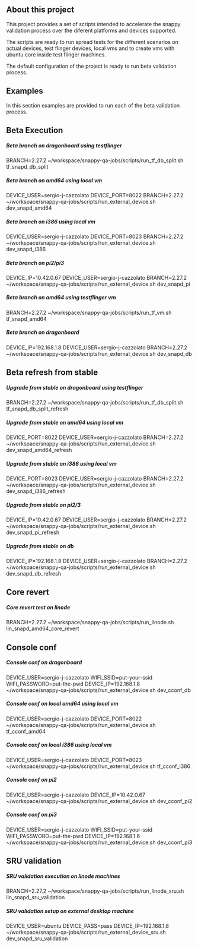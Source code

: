 ## About this project

This project provides a set of scripts intended to accelerate the snappy validation process over the diferent platforms and devices supported. 

The scripts are ready to run spread tests for the different scenarios on actual devices, test flinger devices, local vms and to create vms with 
ubuntu core inside test flinger machines.

The default configuration of the project is ready to run beta validation process.


## Examples

In this section examples are provided to run each of the beta validation process.


## Beta Execution

##### Beta branch on dragonboard using testflinger
BRANCH=2.27.2 ~/workspace/snappy-qa-jobs/scripts/run_tf_db_split.sh tf_snapd_db_split

##### Beta branch on amd64 using local vm
DEVICE_USER=sergio-j-cazzolato DEVICE_PORT=8022 BRANCH=2.27.2 ~/workspace/snappy-qa-jobs/scripts/run_external_device.sh dev_snapd_amd64

##### Beta branch on i386 using local vm
DEVICE_USER=sergio-j-cazzolato DEVICE_PORT=8023 BRANCH=2.27.2 ~/workspace/snappy-qa-jobs/scripts/run_external_device.sh dev_snapd_i386

##### Beta branch on pi2/pi3
DEVICE_IP=10.42.0.67 DEVICE_USER=sergio-j-cazzolato BRANCH=2.27.2 ~/workspace/snappy-qa-jobs/scripts/run_external_device.sh dev_snapd_pi

##### Beta branch on amd64 using testflinger vm
BRANCH=2.27.2 ~/workspace/snappy-qa-jobs/scripts/run_tf_vm.sh tf_snapd_amd64

##### Beta branch on dragonboard
DEVICE_IP=192.168.1.8 DEVICE_USER=sergio-j-cazzolato BRANCH=2.27.2 ~/workspace/snappy-qa-jobs/scripts/run_external_device.sh dev_snapd_db


## Beta refresh from stable

##### Upgrade from stable on dragonboard using testflinger
BRANCH=2.27.2 ~/workspace/snappy-qa-jobs/scripts/run_tf_db_split.sh tf_snapd_db_split_refresh

##### Upgrade from stable on amd64 using local vm
DEVICE_PORT=8022 DEVICE_USER=sergio-j-cazzolato BRANCH=2.27.2 ~/workspace/snappy-qa-jobs/scripts/run_external_device.sh dev_snapd_amd64_refresh

##### Upgrade from stable on i386 using local vm
DEVICE_PORT=8023 DEVICE_USER=sergio-j-cazzolato BRANCH=2.27.2 ~/workspace/snappy-qa-jobs/scripts/run_external_device.sh dev_snapd_i386_refresh

##### Upgrade from stable on pi2/3
DEVICE_IP=10.42.0.67 DEVICE_USER=sergio-j-cazzolato BRANCH=2.27.2 ~/workspace/snappy-qa-jobs/scripts/run_external_device.sh dev_snapd_pi_refresh

##### Upgrade from stable on db
DEVICE_IP=192.168.1.8 DEVICE_USER=sergio-j-cazzolato BRANCH=2.27.2 ~/workspace/snappy-qa-jobs/scripts/run_external_device.sh dev_snapd_db_refresh


## Core revert

##### Core revert test on linode
BRANCH=2.27.2 ~/workspace/snappy-qa-jobs/scripts/run_linode.sh lin_snapd_amd64_core_revert


## Console conf

##### Console conf on dragonboard
DEVICE_USER=sergio-j-cazzolato WIFI_SSID=put-your-ssid WIFI_PASSWORD=put-the-pwd DEVICE_IP=192.168.1.8 ~/workspace/snappy-qa-jobs/scripts/run_external_device.sh dev_cconf_db

##### Console conf on local amd64 using local vm
DEVICE_USER=sergio-j-cazzolato DEVICE_PORT=8022 ~/workspace/snappy-qa-jobs/scripts/run_external_device.sh tf_cconf_amd64

##### Console conf on local i386 using local vm
DEVICE_USER=sergio-j-cazzolato DEVICE_PORT=8023 ~/workspace/snappy-qa-jobs/scripts/run_external_device.sh tf_cconf_i386

##### Console conf on pi2
DEVICE_USER=sergio-j-cazzolato DEVICE_IP=10.42.0.67 ~/workspace/snappy-qa-jobs/scripts/run_external_device.sh dev_cconf_pi2

##### Console conf on pi3
DEVICE_USER=sergio-j-cazzolato WIFI_SSID=put-your-ssid WIFI_PASSWORD=put-the-pwd DEVICE_IP=192.168.1.6 ~/workspace/snappy-qa-jobs/scripts/run_external_device.sh dev_cconf_pi3


## SRU validation

##### SRU validation execution on linode machines
BRANCH=2.27.2 ~/workspace/snappy-qa-jobs/scripts/run_linode_sru.sh lin_snapd_sru_validation

##### SRU validation setup on external desktop machine
DEVICE_USER=ubuntu DEVICE_PASS=pass DEVICE_IP=192.168.1.8 ~/workspace/snappy-qa-jobs/scripts/run_external_device_sru.sh dev_snapd_sru_validation
